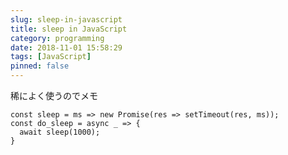 ```yaml
---
slug: sleep-in-javascript
title: sleep in JavaScript
category: programming
date: 2018-11-01 15:58:29
tags: [JavaScript]
pinned: false
---
```


稀によく使うのでメモ

```
const sleep = ms => new Promise(res => setTimeout(res, ms));
const do_sleep = async _ => {
  await sleep(1000);
}
```
